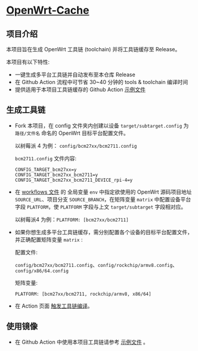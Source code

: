 # [OpenWrt-Cache](https://github.com/SuLingGG/OpenWrt-Cache)

## 项目介绍

本项目旨在生成 OpenWrt 工具链 (toolchain) 并将工具链缓存至 Release。

本项目有以下特性:

- 一键生成多平台工具链并自动发布至本仓库 Release
- 在 Github Action 流程中可节省 30~40 分钟的 tools & toolchain 编译时间
- 提供适用于本项目工具链缓存的 Github Action [示例文件](https://github.com/SuLingGG/OpenWrt-Toolchain/blob/main/.github/workflows/coolsnowwolf-lede-example.yml)

## 生成工具链

- Fork 本项目，在 config 文件夹内创建以设备 `target/subtarget.config` 为 `路径/文件名` 命名的 OpenWrt 目标平台配置文件。

  以树莓派 4 为例： `config/bcm27xx/bcm2711.config`

  `bcm2711.config` 文件内容:

  ```
  CONFIG_TARGET_bcm27xx=y
  CONFIG_TARGET_bcm27xx_bcm2711=y
  CONFIG_TARGET_bcm27xx_bcm2711_DEVICE_rpi-4=y
  ```

- 在 [workflows 文件](https://github.com/SuLingGG/OpenWrt-Toolchain/blob/main/.github/workflows/coolsnowwolf-lede-master-toolchain.yml) 的 全局变量 `env` 中指定欲使用的 OpenWrt 源码项目地址 `SOURCE_URL`、项目分支 `SOURCE_BRANCH`，在矩阵变量 `matrix` 中配置设备平台字段 `PLATFORM`，使 `PLATFORM` 字段与上文 `target/subtarget` 字段相对应。

  以树莓派4 为例：`PLATFORM: [bcm27xx/bcm2711]`

- 如果你想生成多平台工具链缓存，需分别配置各个设备的目标平台配置文件，并正确配置矩阵变量 `matrix` :

  配置文件:

  `config/bcm27xx/bcm2711.config`、`config/rockchip/armv8.config`、`config/x86/64.config`

  矩阵变量:

  `PLATFORM: [bcm27xx/bcm2711, rockchip/armv8, x86/64]`

- 在 Action 页面 [触发工具链编译](https://p3terx.com/archives/github-actions-manual-trigger.html#toc_7)。

## 使用镜像

- 在 Github Action 中使用本项目工具链请参考 [示例文件](https://github.com/SuLingGG/OpenWrt-Cache/blob/main/.github/workflows/coolsnowwolf-lede-example.yml) 。
